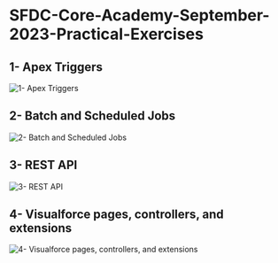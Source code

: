 # SFDC-Core-Academy-September-2023-Practical-Exercises

## 1- Apex Triggers
[triggers]: https://i.hizliresim.com/kj35ld7.png "1- Apex Triggers"
![1- Apex Triggers][triggers]

## 2- Batch and Scheduled Jobs

![2- Batch and Scheduled Jobs](https://i.hizliresim.com/ow8hwum.png "2- Batch and Scheduled Jobs")

## 3- REST API
![3- REST API](https://i.hizliresim.com/a4560zx.png "3- REST API")

## 4- Visualforce pages, controllers, and extensions
![4- Visualforce pages, controllers, and extensions](https://i.hizliresim.com/lbr3mup.png "4- Visualforce pages, controllers, and extensions")
